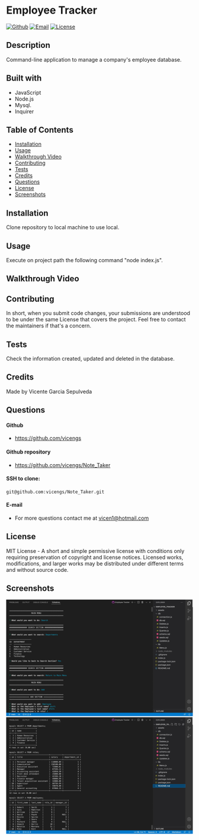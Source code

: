 # Employee Tracker

[![Github](https://img.shields.io/static/v1?label=Github&message=vicengs&color=yellow)](https://github.com/vicengs) [![Email](https://img.shields.io/static/v1?label=Email&message=Vicente&color=informational)](mailto:vicen1@hotmail.com) [![License](https://img.shields.io/static/v1?label=License&message=MIT&color=green)](http://choosealicense.com/licenses/mit/)

## Description
  
Command-line application to manage a company's employee database.

## Built with

- JavaScript
- Node.js
- Mysql.
- Inquirer

## Table of Contents

* [Installation](#installation)
* [Usage](#usage)
* [Walkthrough Video](#walkthrough)
* [Contributing](#contributing)
* [Tests](#tests)
* [Credits](#credits)
* [Questions](#questions)
* [License](#license)
* [Screenshots](#screenshots)

## Installation

Clone repository to local machine to use local.

## Usage

Execute on project path the following command "node index.js".

## Walkthrough Video



## Contributing

In short, when you submit code changes, your submissions are understood to be under the same License that covers the project. Feel free to contact the maintainers if that's a concern.

## Tests

Check the information created, updated and deleted in the database.

## Credits

Made by Vicente Garcia Sepulveda

## Questions

#### Github
  
- https://github.com/vicengs

#### Github repository

- https://github.com/vicengs/Note_Taker

#### SSH to clone:

    git@github.com:vicengs/Note_Taker.git
  
#### E-mail
  
- For more questions contact me at vicen1@hotmail.com

## License

MIT License - A short and simple permissive license with conditions only requiring preservation of copyright and license notices. Licensed works, modifications, and larger works may be distributed under different terms and without source code.

## Screenshots
    
![Application](/assets/images/application.jpg)
![Queries](/assets/images/queries.jpg)